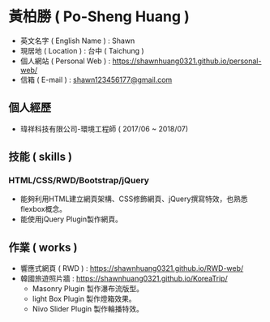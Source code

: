 # 黃柏勝 ( Po-Sheng Huang )
* 英文名字 ( English Name ) : Shawn
* 現居地 ( Location ) : 台中 ( Taichung )
* 個人網站 ( Personal Web ) : https://shawnhuang0321.github.io/personal-web/
* 信箱 ( E-mail ) : shawn123456177@gmail.com

## 個人經歷
* 瑋祥科技有限公司-環境工程師 ( 2017/06 ~ 2018/07)

## 技能 ( skills )
### HTML/CSS/RWD/Bootstrap/jQuery
* 能夠利用HTML建立網頁架構、CSS修飾網頁、jQuery撰寫特效，也熟悉flexbox概念。
* 能使用jQuery Plugin製作網頁。

## 作業 ( works )
* 響應式網頁 ( RWD ) : https://shawnhuang0321.github.io/RWD-web/
* 韓國旅遊照片牆 : https://shawnhuang0321.github.io/KoreaTrip/
  * Masonry Plugin 製作瀑布流版型。 
  * light Box Plugin 製作燈箱效果。 
  * Nivo Slider Plugin 製作輪播特效。
